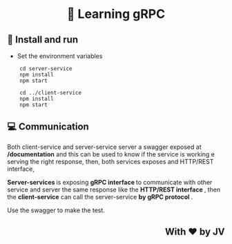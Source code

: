 
#  <p align='center'> :dart: Learning gRPC </p> 

## :rocket: Install and run  
- Set the environment variables
```dash
	cd server-service 
	npm install
	npm start 

	cd ../client-service
	npm install
	npm start
```

## :computer: Communication
<p> Both client-service and server-service server a swagger exposed at  <strong> /documentation</strong> and this can be used to know if the service is working e serving the right response, then, both services exposes and HTTP/REST interface, 
</p>
<p> 
<strong> Server-services </strong> is exposing <strong> gRPC interface </strong> to communicate with other service and server the same response like the <strong> HTTP/REST interface </strong>, then the <strong>client-service</strong> can  call the server-service <strong> by gRPC protocol </strong>.
</p>
<p> 
Use the swagger to make the test.
</p>

## <p align='right'> With :heart: by JV </p> 
